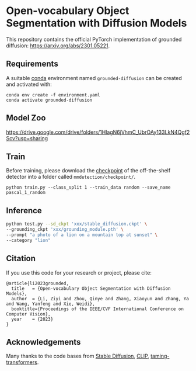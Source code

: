# Open-vocabulary Object Segmentation with Diffusion Models

This repository contains the official PyTorch implementation of grounded diffusion: https://arxiv.org/abs/2301.05221.

## Requirements
A suitable [conda](https://conda.io/) environment named `grounded-diffusion` can be created
and activated with:

```
conda env create -f environment.yaml
conda activate grounded-diffusion
```

## Model Zoo

https://drive.google.com/drive/folders/1HlagN6jVhmC_UbrOAy133LkN4Qgf2Scv?usp=sharing

## Train
Before training, please download the [checkpoint](https://drive.google.com/file/d/1JbJ7tWB15DzCB9pfLKnUHglckumOdUio/view) of the off-the-shelf detector into a folder called `mmdetection/checkpoint/`. 
```
python train.py --class_split 1 --train_data random --save_name pascal_1_random 
```

## Inference
```bash
python test.py --sd_ckpt 'xxx/stable_diffusion.ckpt' \
--grounding_ckpt 'xxx/grounding_module.pth' \
--prompt "a photo of a lion on a mountain top at sunset" \
--category "lion"

```
## Citation
If you use this code for your research or project, please cite:

	@article{li2023grounded,
	  title   = {Open-vocabulary Object Segmentation with Diffusion Models},
	  author  = {Li, Ziyi and Zhou, Qinye and Zhang, Xiaoyun and Zhang, Ya and Wang, Yanfeng and Xie, Weidi},
	  booktitle={Proceedings of the IEEE/CVF International Conference on Computer Vision},
	  year    = {2023}
	}
	
## Acknowledgements
Many thanks to the code bases from [Stable Diffusion](https://github.com/CompVis/stable-diffusion), [CLIP](https://github.com/openai/CLIP), [taming-transformers](https://github.com/CompVis/taming-transformers).
